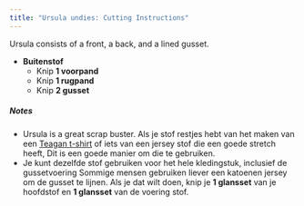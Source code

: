 ```yaml
---
title: "Ursula undies: Cutting Instructions"
---
```


Ursula consists of a front, a back, and a lined gusset.

- **Buitenstof**
  - Knip **1 voorpand**
  - Knip **1 rugpand**
  - Knip **2 gusset**

<Note>

##### Notes

- Ursula is a great scrap buster. Als je stof restjes hebt van het maken van een [Teagan t-shirt](/ontwerpen/teagan/) of iets van een jersey stof die een goede stretch heeft, Dit is een goede manier om die te gebruiken.
- Je kunt dezelfde stof gebruiken voor het hele kledingstuk, inclusief de gussetvoering Sommige mensen gebruiken liever een katoenen jersey om de gusset te lijnen. Als je dat wilt doen, knip je **1 glansset** van je hoofdstof en **1 glansset** van de voering stof.

</Note>
